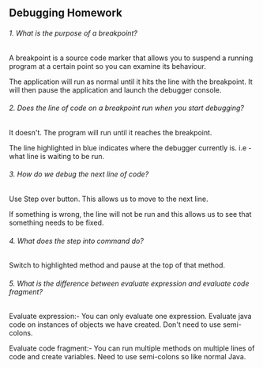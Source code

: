 ## Debugging Homework

###### 1. What is the purpose of a breakpoint?

A breakpoint is a source code marker that allows you to suspend a running program at a certain point so you can examine its behaviour.

The application will run as normal until it hits the line with the breakpoint. It will then pause the application and launch the debugger console.

###### 2. Does the line of code on a breakpoint run when you start debugging?

It doesn't. The program will run until it reaches the breakpoint.

The line highlighted in blue indicates where the debugger currently is. i.e - what line is waiting to be run.

###### 3. How do we debug the next line of code?

Use Step over button. This allows us to move to the next line.

If something is wrong, the line will not be run and this allows us to see that something needs to be fixed.

###### 4. What does the step into command do?

Switch to highlighted method and pause at the top of that method.

###### 5. What is the difference between evaluate expression and evaluate code fragment?

 Evaluate expression:- You can only evaluate one expression. Evaluate java code on instances of objects we have created. Don't need to use semi-colons.

 Evaluate code fragment:- You can run multiple methods on multiple lines of code and create variables. Need to use semi-colons so like normal Java.
